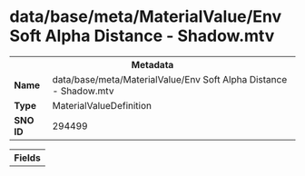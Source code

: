 <h1>data/base/meta/MaterialValue/Env Soft Alpha Distance - Shadow.mtv</h1><table><tr><th colspan="100%">Metadata</th></tr><tr><td><b>Name</b></td><td>data/base/meta/MaterialValue/Env Soft Alpha Distance - Shadow.mtv</td></tr><tr><td><b>Type</b></td><td>MaterialValueDefinition</td></tr><tr><td><b>SNO ID</b></td><td>294499</td></tr></table>

<table><tr><th colspan="100%">Fields</th></tr></table>

